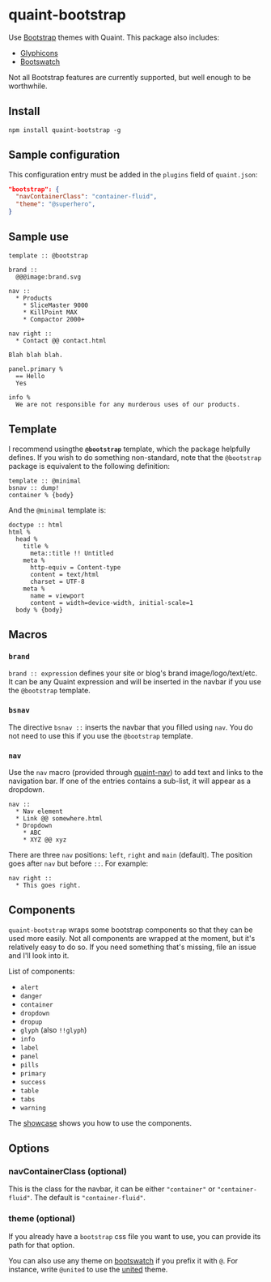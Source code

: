 
quaint-bootstrap
================

Use [Bootstrap](http://getbootstrap.com/) themes with Quaint. This
package also includes:

* [Glyphicons](http://glyphicons.com/)
* [Bootswatch](https://bootswatch.com/)

Not all Bootstrap features are currently supported, but well enough to
be worthwhile.


## Install

    npm install quaint-bootstrap -g


## Sample configuration

This configuration entry must be added in the `plugins` field of
`quaint.json`:

```json
"bootstrap": {
  "navContainerClass": "container-fluid",
  "theme": "@superhero",
}
```


## Sample use

```quaint
template :: @bootstrap

brand ::
  @@@image:brand.svg

nav ::
  * Products
    * SliceMaster 9000
    * KillPoint MAX
    * Compactor 2000+

nav right ::
  * Contact @@ contact.html

Blah blah blah.

panel.primary %
  == Hello
  Yes

info %
  We are not responsible for any murderous uses of our products.
```


## Template

I recommend usingthe **`@bootstrap`** template, which the package
helpfully defines. If you wish to do something non-standard, note that
the `@bootstrap` package is equivalent to the following definition:

```quaint
template :: @minimal
bsnav :: dump!
container % {body}
```

And the `@minimal` template is:

```quaint
doctype :: html
html %
  head %
    title %
      meta::title !! Untitled
    meta %
      http-equiv = Content-type
      content = text/html
      charset = UTF-8
    meta %
      name = viewport
      content = width=device-width, initial-scale=1
  body % {body}
```



## Macros


### `brand`

`brand :: expression` defines your site or blog's brand
image/logo/text/etc. It can be any Quaint expression and will be
inserted in the navbar if you use the `@bootstrap` template.


### `bsnav`

The directive `bsnav ::` inserts the navbar that you filled using
`nav`. You do not need to use this if you use the `@bootstrap`
template.


### `nav`

Use the `nav` macro (provided through
[quaint-nav](https://github.com/breuleux/quaint-nav)) to add text and
links to the navigation bar. If one of the entries contains a
sub-list, it will appear as a dropdown.

```quaint
nav ::
  * Nav element
  * Link @@ somewhere.html
  * Dropdown
    * ABC
    * XYZ @@ xyz
```

There are three `nav` positions: `left`, `right` and `main`
(default). The position goes after `nav` but before `::`. For example:

```quaint
nav right ::
  * This goes right.
```


## Components

`quaint-bootstrap` wraps some bootstrap components so that they can be
used more easily. Not all components are wrapped at the moment, but
it's relatively easy to do so. If you need something that's missing,
file an issue and I'll look into it.

List of components:

* `alert`
* `danger`
* `container`
* `dropdown`
* `dropup`
* `glyph` (also `!!glyph`)
* `info`
* `label`
* `panel`
* `pills`
* `primary`
* `success`
* `table`
* `tabs`
* `warning`

The [showcase](https://github.com/breuleux/quaint-bootstrap/blob/master/showcase.q)
shows you how to use the components.


## Options

### navContainerClass (**optional**)

This is the class for the navbar, it can be either `"container"` or
`"container-fluid"`. The default is `"container-fluid"`.


### theme (**optional**)

If you already have a `bootstrap` css file you want to use, you can
provide its path for that option.

You can also use any theme on [bootswatch](https://bootswatch.com/) if
you prefix it with `@`. For instance, write `@united` to use the
[united](https://bootswatch.com/united/) theme.
